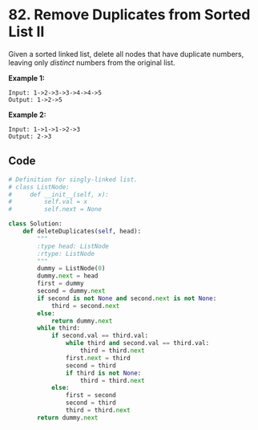 # 82. Remove Duplicates from Sorted List II

Given a sorted linked list, delete all nodes that have duplicate numbers, leaving only *distinct* numbers from the original list.

**Example 1:**

```
Input: 1->2->3->3->4->4->5
Output: 1->2->5
```

**Example 2:**

```
Input: 1->1->1->2->3
Output: 2->3
```



## Code

```python
# Definition for singly-linked list.
# class ListNode:
#     def __init__(self, x):
#         self.val = x
#         self.next = None

class Solution:
    def deleteDuplicates(self, head):
        """
        :type head: ListNode
        :rtype: ListNode
        """
        dummy = ListNode(0)
        dummy.next = head
        first = dummy
        second = dummy.next
        if second is not None and second.next is not None:
            third = second.next
        else:
            return dummy.next
        while third:
            if second.val == third.val:
                while third and second.val == third.val:
                    third = third.next
                first.next = third
                second = third
                if third is not None:
                    third = third.next
            else:
                first = second
                second = third
                third = third.next
        return dummy.next
        
```

